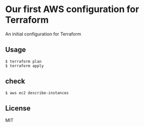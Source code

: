 # Our first AWS configuration for Terraform
An initial configuration for Terraform

## Usage

```
$ terraform plan
$ terraform apply
```

## check

```
$ aws ec2 describe-instances
```

## License

MIT

